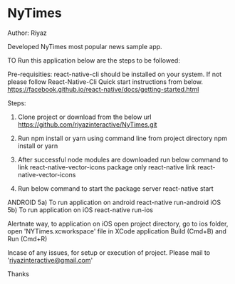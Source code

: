 # NyTimes

Author: Riyaz

Developed NyTimes most popular news sample app. 

TO Run this application below are the steps to be followed:

Pre-requisities: 
react-native-cli should be installed on your system. If not please follow React-Native-Cli Quick start instructions from below.
https://facebook.github.io/react-native/docs/getting-started.html

Steps: 

1) Clone project or download from the below url 
https://github.com/riyazinteractive/NyTimes.git

2) Run npm install or yarn using command line from project directory
    npm install 
    or
    yarn 

3) After successful node modules are downloaded run below command to link react-native-vector-icons package only
    react-native link react-native-vector-icons

4) Run below command to start the package server
    react-native start 

ANDROID 
5a) To run application on android 
    react-native run-android
iOS
5b) To run application on iOS 
    react-native run-ios

Alertnate way, to application on iOS 
open project directory, 
go to ios folder, 
open 'NYTimes.xcworkspace' file in XCode application 
Build (Cmd+B) and Run (Cmd+R)

Incase of any issues, for setup or execution of project. Please mail to 'riyazinteractive@gmail.com'

Thanks